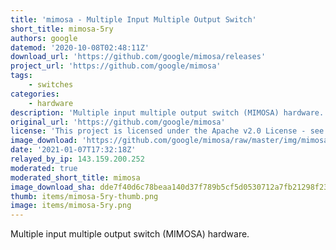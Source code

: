 ```yaml
---
title: 'mimosa - Multiple Input Multiple Output Switch'
short_title: mimosa-5ry
authors: google
datemod: '2020-10-08T02:48:11Z'
download_url: 'https://github.com/google/mimosa/releases'
project_url: 'https://github.com/google/mimosa'
tags:
    - switches
categories:
    - hardware
description: 'Multiple input multiple output switch (MIMOSA) hardware.'
original_url: 'https://github.com/google/mimosa'
license: 'This project is licensed under the Apache v2.0 License - see the LICENSE.md file for details'
image_download: 'https://github.com/google/mimosa/raw/master/img/mimosa_host_assembly.jpg'
date: '2021-01-07T17:32:18Z'
relayed_by_ip: 143.159.200.252
moderated: true
moderated_short_title: mimosa
image_download_sha: dde7f40d6c78beaa140d37f789b5cf5d0530712a7fb21298f23a6c715f25d7df
thumb: items/mimosa-5ry-thumb.png
image: items/mimosa-5ry.png
---
```

Multiple input multiple output switch (MIMOSA) hardware.